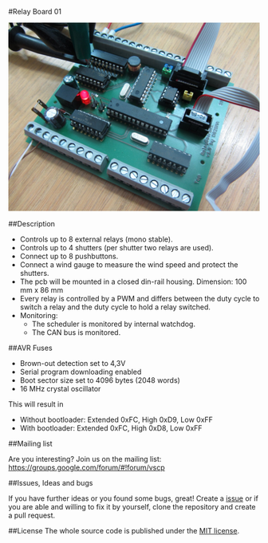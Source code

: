 #Relay Board 01

![Prototype](doc/images/prototype.jpg)

##Description

* Controls up to 8 external relays (mono stable).
* Controls up to 4 shutters (per shutter two relays are used).
* Connect up to 8 pushbuttons.
* Connect a wind gauge to measure the wind speed and protect the shutters.
* The pcb will be mounted in a closed din-rail housing. Dimension: 100 mm x 86 mm
* Every relay is controlled by a PWM and differs between the duty cycle to switch a relay and the duty cycle to hold a relay switched.
* Monitoring:
  * The scheduler is monitored by internal watchdog.
  * The CAN bus is monitored.

##AVR Fuses

* Brown-out detection set to 4,3V
* Serial program downloading enabled
* Boot sector size set to 4096 bytes (2048 words)
* 16 MHz crystal oscillator

This will result in
* Without bootloader: Extended 0xFC, High 0xD9, Low 0xFF
* With bootloader: Extended 0xFC, High 0xD8, Low 0xFF

##Mailing list

Are you interesting? Join us on the mailing list: https://groups.google.com/forum/#!forum/vscp

##Issues, Ideas and bugs

If you have further ideas or you found some bugs, great! Create a [issue](https://github.com/BlueAndi/vscp-framework/issues) or if
you are able and willing to fix it by yourself, clone the repository and create a pull request.

##License
The whole source code is published under the [MIT license](http://choosealicense.com/licenses/mit/).
